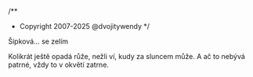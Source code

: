 /**
* Copyright 2007-2025 @dvojitywendy
*/

Šípková… se zelím

Kolikrát ještě opadá růže,
nežli ví, kudy za sluncem může.
A ač to nebývá patrné,
vždy to v okvětí zatrne.
